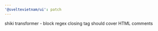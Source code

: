```yaml
---
'@sveltevietnam/ui': patch
---
```


shiki transformer - block regex closing tag should cover HTML comments
